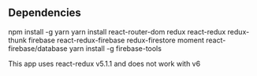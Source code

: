 ## Dependencies

npm install -g yarn
yarn install react-router-dom redux react-redux redux-thunk firebase react-redux-firebase redux-firestore moment react-firebase/database
yarn install -g firebase-tools

This app uses react-redux v5.1.1 and does not work with v6